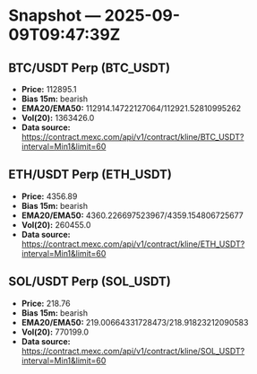 # Snapshot — 2025-09-09T09:47:39Z

## BTC/USDT Perp (BTC_USDT)
- **Price:** 112895.1
- **Bias 15m:** bearish
- **EMA20/EMA50:** 112914.14722127064/112921.52810995262
- **Vol(20):** 1363426.0
- **Data source:** https://contract.mexc.com/api/v1/contract/kline/BTC_USDT?interval=Min1&limit=60

## ETH/USDT Perp (ETH_USDT)
- **Price:** 4356.89
- **Bias 15m:** bearish
- **EMA20/EMA50:** 4360.226697523967/4359.154806725677
- **Vol(20):** 260455.0
- **Data source:** https://contract.mexc.com/api/v1/contract/kline/ETH_USDT?interval=Min1&limit=60

## SOL/USDT Perp (SOL_USDT)
- **Price:** 218.76
- **Bias 15m:** bearish
- **EMA20/EMA50:** 219.00664331728473/218.91823212090583
- **Vol(20):** 770199.0
- **Data source:** https://contract.mexc.com/api/v1/contract/kline/SOL_USDT?interval=Min1&limit=60
